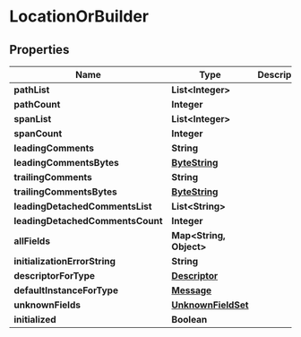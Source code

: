 # LocationOrBuilder

## Properties
Name | Type | Description | Notes
------------ | ------------- | ------------- | -------------
**pathList** | **List&lt;Integer&gt;** |  |  [optional]
**pathCount** | **Integer** |  |  [optional]
**spanList** | **List&lt;Integer&gt;** |  |  [optional]
**spanCount** | **Integer** |  |  [optional]
**leadingComments** | **String** |  |  [optional]
**leadingCommentsBytes** | [**ByteString**](ByteString.md) |  |  [optional]
**trailingComments** | **String** |  |  [optional]
**trailingCommentsBytes** | [**ByteString**](ByteString.md) |  |  [optional]
**leadingDetachedCommentsList** | **List&lt;String&gt;** |  |  [optional]
**leadingDetachedCommentsCount** | **Integer** |  |  [optional]
**allFields** | **Map&lt;String, Object&gt;** |  |  [optional]
**initializationErrorString** | **String** |  |  [optional]
**descriptorForType** | [**Descriptor**](Descriptor.md) |  |  [optional]
**defaultInstanceForType** | [**Message**](Message.md) |  |  [optional]
**unknownFields** | [**UnknownFieldSet**](UnknownFieldSet.md) |  |  [optional]
**initialized** | **Boolean** |  |  [optional]
